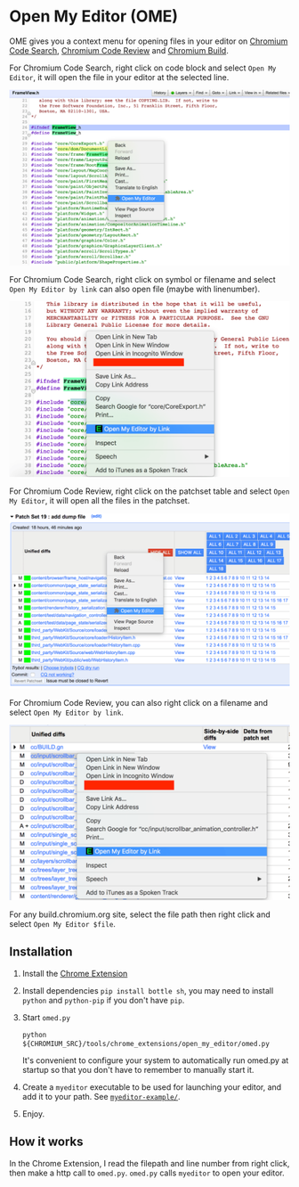 # Open My Editor (OME)

OME gives you a context menu for opening files in your editor on
[Chromium Code Search](https://cs.chromium.org/), 
[Chromium Code Review](https://codereview.chromium.org/) and 
[Chromium Build](https://build.chromium.org).

For Chromium Code Search, right click on code block and select `Open My Editor`, 
it will open the file in your editor at the selected line.

![Chromium Code Search](./images/cs.png)

For Chromium Code Search, right click on symbol or filename and select 
`Open My Editor by link` can also open file (maybe with linenumber).

![Chromium Code Search by link](./images/open-by-link-cs.png)

For Chromium Code Review, right click on the patchset table and select 
`Open My Editor`, it will open all the files in the patchset.

![Chromium Code Review](./images/cr.png)

For Chromium Code Review, you can also right click on a filename and select 
`Open My Editor by link`.

![Chromium Code Review by link](./images/open-by-link-cr.png)

For any build.chromium.org site, select the file path then right click and 
select `Open My Editor $file`.

## Installation

1. Install the [Chrome Extension](https://chrome.google.com/webstore/detail/ome/ddmghiaepldohkneojcfejekplkakgjg?hl=en-US)
2. Install dependencies `pip install bottle sh`, you may need to install 
   `python` and `python-pip` if you don't have `pip`.

3. Start `omed.py`
  
    ```
    python ${CHROMIUM_SRC}/tools/chrome_extensions/open_my_editor/omed.py
    ```

    It's convenient to configure your system to automatically run omed.py at
    startup so that you don't have to remember to manually start it.

4. Create a `myeditor` executable to be used for launching your editor, and add 
   it to your path. See [`myeditor-example/`](https://chromium.googlesource.com/chromium/src.git/+/master/tools/chrome_extensions/open_my_editor/myeditor-example/).
5. Enjoy.

## How it works

In the Chrome Extension, I read the filepath and line number from right click,  
then make a http call to `omed.py`. `omed.py` calls `myeditor` to open your 
editor.
